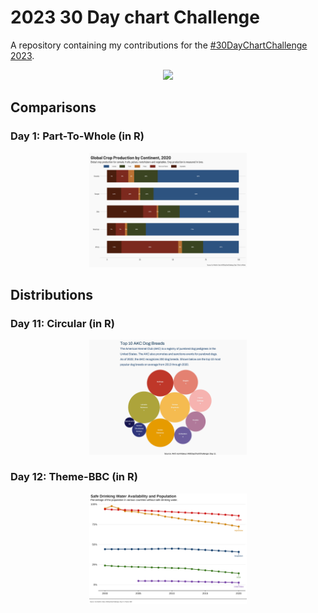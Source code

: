 # 2023 30 Day chart Challenge

A repository containing my contributions for the [#30DayChartChallenge 2023](https://30daychartchallenge.org/).

<p align="center">
<img src="prompts.png?raw=true" width=60%>
</p>

## Comparisons

### Day 1: Part-To-Whole (in R)
<p align="center">
  <img src="charts/01_partTowhole.png?raw=true" width=50%>
</p>

## Distributions

### Day 11: Circular (in R)
<p align="center">
<img src="charts/11_circular.png?raw=true" width="50%">
</p>

### Day 12: Theme-BBC (in R)
<p align="center">
<img src="charts/12_BBC.png?raw=true" width="50%">
</p>
